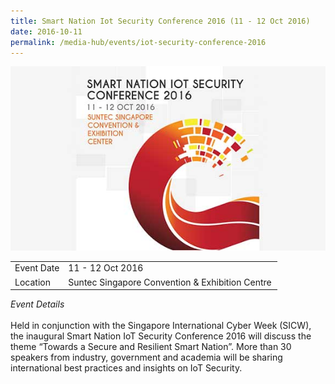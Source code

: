 ```yaml
---
title: Smart Nation Iot Security Conference 2016 (11 - 12 Oct 2016)
date: 2016-10-11
permalink: /media-hub/events/iot-security-conference-2016
---
```


![Smart Nation IoT Security Conference 2016](/images/media-hub/events/till-2020/iot-security-conference-2016.jpeg)

<table style="width:100%">
  <tr>
    <td style="width:20%">Event Date</td>	
    <td style="width:80%">11 - 12 Oct 2016</td>	
  </tr>
  <tr>
	<td>Location</td>
	<td>Suntec Singapore Convention & Exhibition Centre</td>	
  </tr>
</table>

*Event Details*<br>		
Held in conjunction with the Singapore International Cyber Week (SICW), the inaugural Smart Nation IoT Security Conference 2016 will discuss the theme “Towards a Secure and Resilient Smart Nation”. More than 30 speakers from industry, government and academia will be sharing international best practices and insights on IoT Security.
